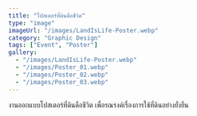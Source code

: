 ```yaml
---
title: "โปสเตอร์ที่ดินคือชีวิต"
type: "image"
imageUrl: "/images/LandIsLife-Poster.webp"
category: "Graphic Design"
tags: ["Event", "Poster"]
gallery:
  - "/images/LandIsLife-Poster.webp"
  - "/images/Poster_01.webp"
  - "/images/Poster_02.webp"
  - "/images/Poster_03.webp"
---
```


งานออกแบบโปสเตอร์ที่ดินคือชีวิต เพื่อรณรงค์เรื่องการใช้ที่ดินอย่างยั่งยืน

